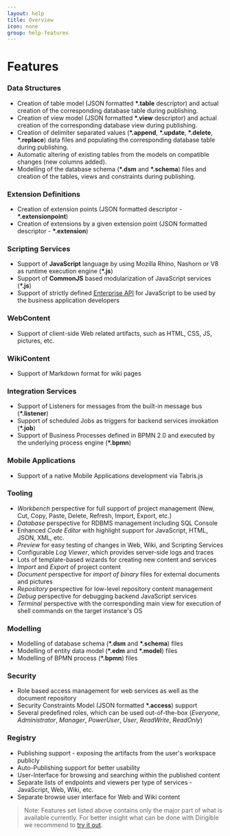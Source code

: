 ```yaml
---
layout: help
title: Overview
icon: none
group: help-features
---
```


Features
===

### Data Structures

* Creation of table model (JSON formatted **\*.table** descriptor) and actual creation of the corresponding database table during publishing.
* Creation of view model (JSON formatted **\*.view** descriptor) and actual creation of the corresponding database view during publishing.
* Creation of delimiter separated values (**\*.append**, **\*.update**, **\*.delete**, **\*.replace**) data files and populating the corresponding database table during publishing.
* Automatic altering of existing tables from the models on compatible changes (new columns added).
* Modelling of the database schema (**\*.dsm** and **\*.schema**) files and creation of the tables, views and constraints during publishing.
	
### Extension Definitions

* Creation of extension points (JSON formatted descriptor - **\*.extensionpoint**)
* Creation of extensions by a given extension point (JSON formatted descriptor - **\*.extension**)
	
### Scripting Services

* Support of **JavaScript** language by using Mozilla Rhino, Nashorn or V8 as runtime execution engine (**\*.js**)
* Support of **CommonJS** based modularization of JavaScript services (**\*.js**)
* Support of strictly defined [Enterprise API](../api/) for JavaScript to be used by the business application developers

### WebContent

* Support of client-side Web related artifacts, such as HTML, CSS, JS, pictures, etc.
	
### WikiContent

* Support of Markdown format for wiki pages
	
### Integration Services
	
* Support of Listeners for messages from the built-in message bus (**\*.listener**)
* Support of scheduled Jobs as triggers for backend services invokation (**\*.job**)
* Support of Business Processes defined in BPMN 2.0 and executed by the underlying process engine (**\*.bpmn**)
	
### Mobile Applications

* Support of a native Mobile Applications development via Tabris.js
	
### Tooling

* *Workbench* perspective for full support of project management (New, Cut, Copy, Paste, Delete, Refresh, Import, Export, etc.)
* *Database* perspective for RDBMS management including SQL Console
* Enhanced *Code Editor* with highlight support for JavaScript, HTML, JSON, XML, etc.
* *Preview* for easy testing of changes in Web, Wiki, and Scripting Services
* Configurable *Log Viewer*, which provides server-side logs and traces
* Lots of template-based wizards for creating new content and services
* *Import* and *Export* of project content
* *Document* perspective for *import of binary* files for external documents and pictures
* *Repository* perspective for low-level repository content management
* *Debug* perspective for debugging backend JavaScript services
* *Terminal* perspective with the corresponding main view for execution of shell commands on the target instance's OS

### Modelling

* Modelling of database schema (**\*.dsm** and **\*.schema**) files
* Modelling of entity data model (**\*.edm** and **\*.model**) files
* Modelling of BPMN process (**\*.bpmn**) files

### Security

* Role based access management for web services as well as the document repository
* Security Constraints Model (JSON formatted **\*.access**) support
* Several predefined roles, which can be used out-of-the-box (*Everyone*, *Administrator*, *Manager*, *PowerUser*, *User*, *ReadWrite*, *ReadOnly*)

### Registry
	
* Publishing support - exposing the artifacts from the user's workspace publicly 
* Auto-Publishing support for better usability
* User-Interface for browsing and searching within the published content
* Separate lists of endpoints and viewers per type of services - JavaScript, Web, Wiki, etc.
* Separate browse user interface for Web and Wiki content

> Note: Features set listed above contains only the major part of what is available currently. For better insight what can be done with Dirigible we recommend to [try it out](http://dirigible.eclipse.org).
